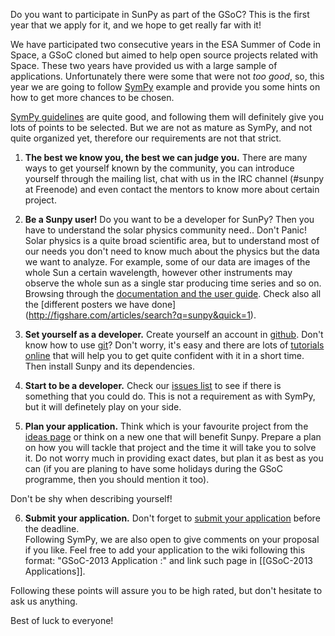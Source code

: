 Do you want to participate in SunPy as part of the GSoC?  This is the first year that we apply for it, and
we hope to get really far with it!

We have participated two consecutive years in the ESA Summer of Code in Space, a GSoC cloned but aimed to
help open source projects related with Space.  These two years have provided us with a large sample of 
applications. Unfortunately there were some that were not _too good_, so, this year we are going to follow
[SymPy](http://sympy.org/) example and provide you some hints on how to get more chances to be chosen.

[SymPy guidelines](https://github.com/sympy/sympy/wiki/GSoC-2013-Application-Template) are quite good, and 
following them will definitely give you lots of points to be selected. But we are not as mature as SymPy,
and not quite organized yet, therefore our requirements are not that strict.

1. **The best we know you, the best we can judge you.**
  There are many ways to get yourself known by the community, you can introduce yourself through the 
mailing list, chat with us in the IRC channel (#sunpy at Freenode) and even contact the mentors to know
more about certain project.

2. **Be a Sunpy user!**
  Do you want to be a developer for SunPy? Then you have to understand the solar physics community need.. 
Don't Panic! Solar physics is a quite broad scientific area, but to understand most of our needs you don't
need to know much about the physics but the data we want to analyze. For example, some of our data are images of the whole Sun a certain wavelength, however other instruments may observe the whole sun as a single star producing time series and so on.  Browsing through the [documentation and the user guide](http://sunpy.readthedocs.org/en/latest/index.html).  Check also all the [different posters we have done]
(http://figshare.com/articles/search?q=sunpy&quick=1).

3. **Set yourself as a developer.**
  Create yourself an account in [github](http://github.com).  Don't know how to use [git](http://www.git-scm.com/)? Don't worry, it's easy and there are lots of [tutorials](http://try.github.com) [online](http://gitimmersion.com/) that will help you to get quite confident with it in a short time.
Then install Sunpy and its dependencies.

4. **Start to be a developer.**
  Check our [issues list](https://github.com/sunpy/sunpy/issues?labels=Feature+Request&state=open) to see
if there is something that you could do.  This is not a requirement as with SymPy, but it will definetely 
play on your side.

5. **Plan your application.**
  Think which is your favourite project from the [ideas page]() or think on a new one that will benefit
Sunpy. Prepare a plan on how you will tackle that project and the time it will take you to solve it.  Do not worry much in providing exact dates, but plan it as best as you can (if you are planing to have some holidays during the GSoC programme, then you should mention it too). 

  Don't be shy when describing yourself!

6. **Submit your application.**
  Don't forget to [submit your application](http://www.google-melange.com) before the deadline.  
Following SymPy, we are also open to give comments on your proposal if you like.  Feel free to 
add your application to the wiki following this format: "GSoC-2013 Application <Your Name>:<Project Name>"
and link such page in [[GSoC-2013 Applications]].

Following these points will assure you to be high rated, but don't hesitate to ask us anything.

Best of luck to everyone!


